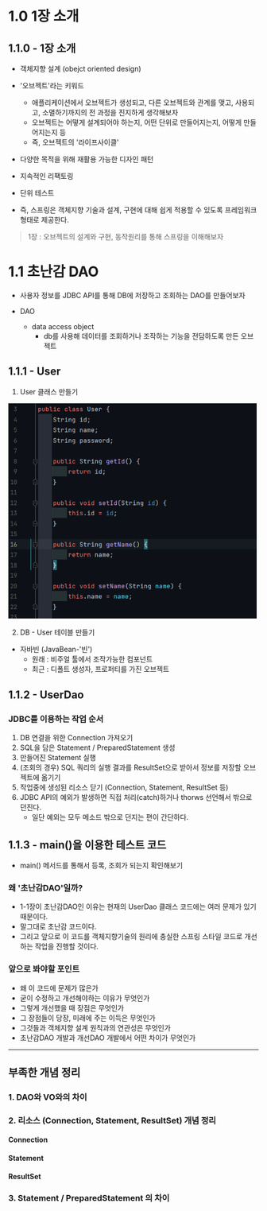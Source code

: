 # 1.0 1장 소개

## 1.1.0 - 1장 소개

- 객체지향 설계 (obejct oriented design)
- '오브젝트'라는 키워드
    - 애플리케이션에서 오브젝트가 생성되고, 다른 오브젝트와 관계를 맺고, 사용되고, 소멸하기까지의 전 과정을 진지하게 생각해보자
    - 오브젝트는 어떻게 설계되어야 하는지, 어떤 단위로 만들어지는지, 어떻게 만들어지는지 등
    - 즉, 오브젝트의 '라이프사이클'
- 다양한 목적을 위해 재활용 가능한 디자인 패턴
- 지속적인 리팩토링
- 단위 테스트


- 즉, 스프링은 객체지향 기술과 설계, 구현에 대해 쉽게 적용할 수 있도록 프레임워크 형태로 제공한다.

> 1장 : 오브젝트의 설계와 구현, 동작원리를 통해 스프링을 이해해보자

# 1.1 초난감 DAO

- 사용자 정보를 JDBC API를 통해 DB에 저장하고 조회하는 DAO를 만들어보자

- DAO
    - data access object
        - db를 사용해 데이터를 조회하거나 조작하는 기능을 전담하도록 만든 오브젝트

## 1.1.1 - User

1. User 클래스 만들기

<img alt="img.png" src="img.png" width="500"/>

2. DB - User 테이블 만들기

- 자바빈 (JavaBean-'빈')
    - 원래 : 비주얼 툴에서 조작가능한 컴포넌트
    - 최근 : 디폴트 생성자, 프로퍼티를 가진 오브젝트

## 1.1.2 - UserDao

### JDBC를 이용하는 작업 순서

1. DB 연결을 위한 Connection 가져오기
2. SQL을 담은 Statement / PreparedStatement 생성
3. 만들어진 Statement 실행
4. (조회의 경우) SQL 쿼리의 실행 결과를 ResultSet으로 받아서 정보를 저장할 오브젝트에 옮기기
5. 작업중에 생성된 리소스 닫기 (Connection, Statement, ResultSet 등)
6. JDBC API의 예외가 발생하면 직접 처리(catch)하거나 thorws 선언해서 밖으로 던진다.
    - 일단 예외는 모두 메소드 밖으로 던지는 편이 간단하다.

## 1.1.3 - main()을 이용한 테스트 코드

- main() 메서드를 통해서 등록, 조회가 되는지 확인해보기

### 왜 '초난감DAO'일까?

- 1-1장이 초난감DAO인 이유는 현재의 UserDao 클래스 코드에는 여러 문제가 있기 때문이다.
- 말그대로 초난감 코드이다.
- 그리고 앞으로 이 코드를 객체지향기술의 원리에 충실한 스프링 스타일 코드로 개선하는 작업을 진행할 것이다.

### 앞으로 봐야할 포인트

- 왜 이 코드에 문제가 많은가
- 굳이 수정하고 개선해야하는 이유가 무엇인가
- 그렇게 개선했을 때 장점은 무엇인가
- 그 장점들이 당장, 미래에 주는 이득은 무엇인가
- 그것들과 객체지향 설계 원칙과의 연관성은 무엇인가
- 초난감DAO 개발과 개선DAO 개발에서 어떤 차이가 무엇인가

------------------------------------------------

## 부족한 개념 정리

### 1. DAO와 VO와의 차이

### 2. 리소스 (Connection, Statement, ResultSet) 개념 정리

#### Connection

#### Statement

#### ResultSet

### 3. Statement / PreparedStatement 의 차이




